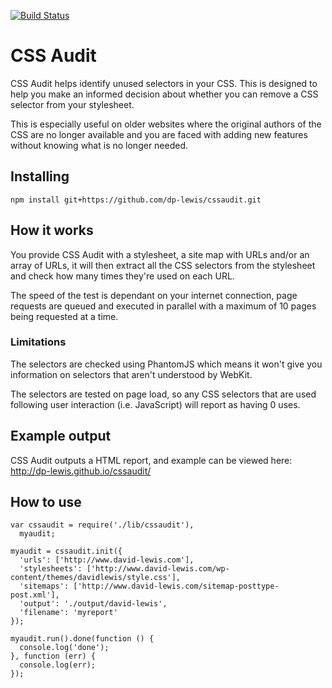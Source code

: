 [![Build Status](https://travis-ci.org/dp-lewis/cssaudit.svg?branch=master)](https://travis-ci.org/dp-lewis/cssaudit)

# CSS Audit
CSS Audit helps identify unused selectors in your CSS. This is designed to help you make an informed decision about whether you can remove a CSS selector from your stylesheet.

This is especially useful on older websites where the original authors of the CSS are no longer available and you are faced with adding new features without knowing what is no longer needed.

## Installing

```
npm install git+https://github.com/dp-lewis/cssaudit.git
```

## How it works

You provide CSS Audit with a stylesheet, a site map with URLs and/or an array of URLs, it will then extract all the CSS selectors from the stylesheet and check how many times they're used on each URL.

The speed of the test is dependant on your internet connection, page requests are queued and executed in parallel with a maximum of 10 pages being requested at a time.

### Limitations
The selectors are checked using PhantomJS which means it won't give you information on selectors that aren't understood by WebKit. 

The selectors are tested on page load, so any CSS selectors that are used following user interaction (i.e. JavaScript) will report as having 0 uses.

## Example output

CSS Audit outputs a HTML report, and example can be viewed here: http://dp-lewis.github.io/cssaudit/

## How to use
```
var cssaudit = require('./lib/cssaudit'),
  myaudit;

myaudit = cssaudit.init({
  'urls': ['http://www.david-lewis.com'],
  'stylesheets': ['http://www.david-lewis.com/wp-content/themes/davidlewis/style.css'],
  'sitemaps': ['http://www.david-lewis.com/sitemap-posttype-post.xml'],
  'output': './output/david-lewis',
  'filename': 'myreport'
});

myaudit.run().done(function () {
  console.log('done');
}, function (err) {
  console.log(err);
});

```
